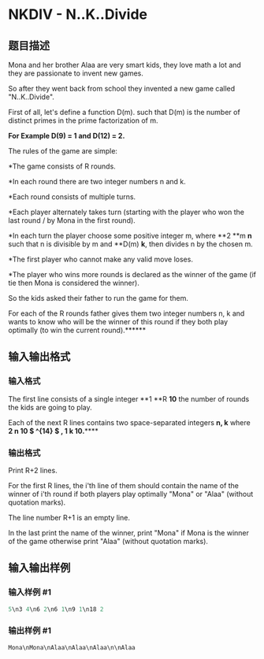 # NKDIV - N..K..Divide

## 题目描述

Mona and her brother Alaa are very smart kids, they love math a lot and they are passionate to invent new games.

So after they went back from school they invented a new game called "N..K..Divide".

First of all, let's define a function D(m). such that D(m) is the number of distinct primes in the prime factorization of m.

**For Example D(9) = 1 and D(12) = 2.**

The rules of the game are simple:

\*The game consists of R rounds.

\*In each round there are two integer numbers n and k.

\*Each round consists of multiple turns.

\*Each player alternately takes turn (starting with the player who won the last round / by Mona in the first round).

\*In each turn the player choose some positive integer m, where **2 **m **n** such that n is divisible by m and **D(m) **k**, then divides n by the chosen m.

\*The first player who cannot make any valid move loses.

\*The player who wins more rounds is declared as the winner of the game (if tie then Mona is considered the winner).

So the kids asked their father to run the game for them.

For each of the R rounds father gives them two integer numbers n, k and wants to know who will be the winner of this round if they both play optimally (to win the current round).******

## 输入输出格式

### 输入格式

The first line consists of a single integer **1 **R **10** the number of rounds the kids are going to play.

Each of the next R lines contains two space-separated integers **n, k** where **2 **n **10 $ ^{14} $** , **1 **k **10**.************

### 输出格式

Print R+2 lines.

For the first R lines, the i'th line of them should contain the name of the winner of i'th round if both players play optimally "Mona" or "Alaa" (without quotation marks).

The line number R+1 is an empty line.

In the last print the name of the winner, print "Mona" if Mona is the winner of the game otherwise print "Alaa" (without quotation marks).

## 输入输出样例

### 输入样例 #1

```cpp
5\n3 4\n6 2\n6 1\n9 1\n18 2
```


### 输出样例 #1

```cpp
Mona\nMona\nAlaa\nAlaa\nAlaa\n\nAlaa
```


